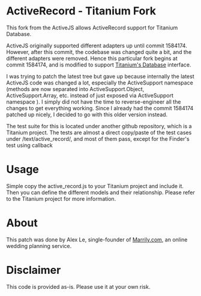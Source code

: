 ActiveRecord - Titanium Fork
============================
This fork from the ActiveJS allows ActiveRecord support for Titanium Database.


ActiveJS originally supported different adapters up until commit 1584174.  However, after this commit, the codebase was changed quite a bit, and the different adapters were removed.  Hence this particular fork begins at commit 1584174, and is modified to support [Titanium's Database](http://developer.appcelerator.com/apidoc/mobile/latest/Titanium.Database-module) interface.

I was trying to patch the latest tree but gave up because internally the latest ActiveJS code was changed a lot, especially the ActiveSupport namespace (methods are now separated into ActiveSupport.Object, ActiveSupport.Array, etc. instead of just exposed via ActiveSupport namespace ).  I simply did not have the time to reverse-engineer all the changes to get everything working.  Since I already had the commit 1584174 patched up nicely, I decided to go with this older version instead.

The test suite for this is located under another github repository, which is a Titanium project.  The tests are almost a direct copy/paste of the test cases under /text/active_record/, and most of them pass, except for the Finder's test using callback

Usage
=====
Simple copy the active_record.js to your Titanium project and include it.  Then you can define the different models and their relationship.  Please refer to the Titanium project for more information.


About
=====
This patch was done by Alex Le, single-founder of [Marrily.com](http://marrily.com), an online wedding planning service.


Disclaimer
==========
This code is provided as-is.  Please use it at your own risk.